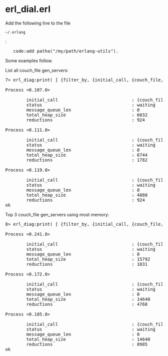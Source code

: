 # erl_dial.erl

Add the following line to the file <pre>`~/.erlang`</pre>:

<pre>	code:add_patha("/my/path/erlang-utils").</pre>

Some examples follow.

List all couch_file gen_servers:
<pre>
7> erl_diag:print( [ {filter_by, {initial_call, {couch_file, init, 1}}} ] ).

Process <0.107.0>

        initial_call                            : {couch_file,init,1}
        status                                  : waiting
        message_queue_len                       : 0
        total_heap_size                         : 6032
        reductions                              : 924

Process <0.111.0>

        initial_call                            : {couch_file,init,1}
        status                                  : waiting
        message_queue_len                       : 0
        total_heap_size                         : 6744
        reductions                              : 1782

Process <0.119.0>

        initial_call                            : {couch_file,init,1}
        status                                  : waiting
        message_queue_len                       : 0
        total_heap_size                         : 4880
        reductions                              : 924
ok
</pre>

Top 3 couch_file gen_servers using most memory:

<pre>
8> erl_diag:print( [ {filter_by, {initial_call, {couch_file, init, 1}}}, {limit, 3}, {sort_by, total_heap_size}, desc] ).

Process <0.241.0>

        initial_call                            : {couch_file,init,1}
        status                                  : waiting
        message_queue_len                       : 0
        total_heap_size                         : 15792
        reductions                              : 1831

Process <0.172.0>

        initial_call                            : {couch_file,init,1}
        status                                  : waiting
        message_queue_len                       : 0
        total_heap_size                         : 14640
        reductions                              : 4768

Process <0.185.0>

        initial_call                            : {couch_file,init,1}
        status                                  : waiting
        message_queue_len                       : 0
        total_heap_size                         : 14640
        reductions                              : 8985
ok
</pre>
